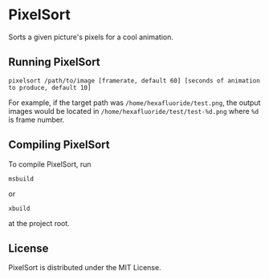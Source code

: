 # PixelSort
Sorts a given picture's pixels for a cool animation.

## Running PixelSort

    pixelsort /path/to/image [framerate, default 60] [seconds of animation to produce, default 10]
	
For example, if the target path was `/home/hexafluoride/test.png`, the output images would be located in `/home/hexafluoride/test/test-%d.png` where `%d` is frame number.

## Compiling PixelSort

To compile PixelSort, run

	msbuild

or
	
	xbuild
	
at the project root.

## License

PixelSort is distributed under the MIT License.
